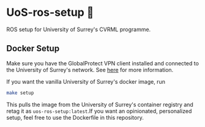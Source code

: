 # UoS-ros-setup 🤖
ROS setup for University of Surrey's CVRML programme.


## Docker Setup
Make sure you have the GlobalProtect VPN client installed and connected to the University of Surrey's network. See [here](uos_vpn_setup.pdf) for more information.

If you want the vanilla University of Surrey's docker image, run 
```bash
make setup
```
This pulls the image from the University of Surrey's container registry and retag it as `uos-ros-setup:latest`.If you want an opinionated, personalized setup, feel free to use the Dockerfile in this repository.
